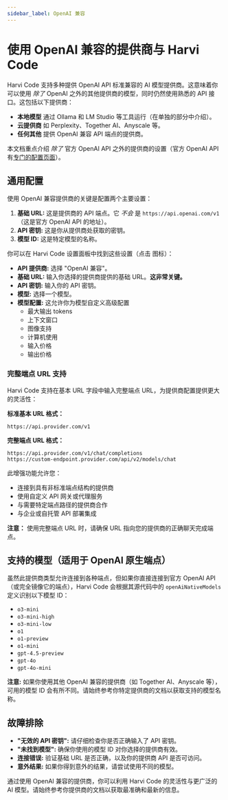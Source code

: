 ```yaml
---
sidebar_label: OpenAI 兼容
---
```


# 使用 OpenAI 兼容的提供商与 Harvi Code

Harvi Code 支持多种提供 OpenAI API 标准兼容的 AI 模型提供商。这意味着你可以使用 _除了_ OpenAI 之外的其他提供商的模型，同时仍然使用熟悉的 API 接口。这包括以下提供商：

- **本地模型** 通过 Ollama 和 LM Studio 等工具运行（在单独的部分中介绍）。
- **云提供商** 如 Perplexity、Together AI、Anyscale 等。
- **任何其他** 提供 OpenAI 兼容 API 端点的提供商。

本文档重点介绍 _除了_ 官方 OpenAI API 之外的提供商的设置（官方 OpenAI API 有[专门的配置页面](/providers/openai)）。

## 通用配置

使用 OpenAI 兼容提供商的关键是配置两个主要设置：

1.  **基础 URL:** 这是提供商的 API 端点。它 _不会_ 是 `https://api.openai.com/v1`（这是官方 OpenAI API 的地址）。
2.  **API 密钥:** 这是你从提供商处获取的密钥。
3.  **模型 ID:** 这是特定模型的名称。

你可以在 Harvi Code 设置面板中找到这些设置（点击 <Codicon name="gear" /> 图标）：

- **API 提供商:** 选择 "OpenAI 兼容"。
- **基础 URL:** 输入你选择的提供商提供的基础 URL。**这非常关键。**
- **API 密钥:** 输入你的 API 密钥。
- **模型:** 选择一个模型。
- **模型配置:** 这允许你为模型自定义高级配置
    - 最大输出 tokens
    - 上下文窗口
    - 图像支持
    - 计算机使用
    - 输入价格
    - 输出价格

### 完整端点 URL 支持

Harvi Code 支持在基本 URL 字段中输入完整端点 URL，为提供商配置提供更大的灵活性：

**标准基本 URL 格式：**

```
https://api.provider.com/v1
```

**完整端点 URL 格式：**

```
https://api.provider.com/v1/chat/completions
https://custom-endpoint.provider.com/api/v2/models/chat
```

此增强功能允许您：

- 连接到具有非标准端点结构的提供商
- 使用自定义 API 网关或代理服务
- 与需要特定端点路径的提供商合作
- 与企业或自托管 API 部署集成

**注意：** 使用完整端点 URL 时，请确保 URL 指向您的提供商的正确聊天完成端点。

## 支持的模型（适用于 OpenAI 原生端点）

虽然此提供商类型允许连接到各种端点，但如果你直接连接到官方 OpenAI API（或完全镜像它的端点），Harvi Code 会根据其源代码中的 `openAiNativeModels` 定义识别以下模型 ID：

- `o3-mini`
- `o3-mini-high`
- `o3-mini-low`
- `o1`
- `o1-preview`
- `o1-mini`
- `gpt-4.5-preview`
- `gpt-4o`
- `gpt-4o-mini`

**注意:** 如果你使用其他 OpenAI 兼容的提供商（如 Together AI、Anyscale 等），可用的模型 ID 会有所不同。请始终参考你特定提供商的文档以获取支持的模型名称。

## 故障排除

- **"无效的 API 密钥":** 请仔细检查你是否正确输入了 API 密钥。
- **"未找到模型":** 确保你使用的模型 ID 对你选择的提供商有效。
- **连接错误:** 验证基础 URL 是否正确，以及你的提供商 API 是否可访问。
- **意外结果:** 如果你得到意外的结果，请尝试使用不同的模型。

通过使用 OpenAI 兼容的提供商，你可以利用 Harvi Code 的灵活性与更广泛的 AI 模型。请始终参考你提供商的文档以获取最准确和最新的信息。
